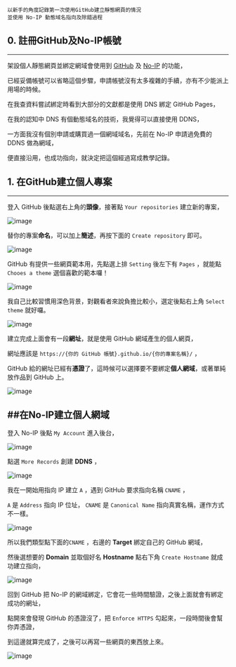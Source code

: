 
```
以新手的角度記錄第一次使用GitHub建立靜態網頁的情況
並使用 No-IP 動態域名指向及除錯過程
```

## 0. 註冊GitHub及No-IP帳號
----

架設個人靜態網頁並綁定網域會使用到 [GitHub][1] 及 [No-IP][2] 的功能，

已經妥備帳號可以省略這個步驟，申請帳號沒有太多複雜的手續，亦有不少能派上用場的時候。

在我查資料嘗試綁定時看到大部分的文獻都是使用 DNS 綁定 GitHub Pages，

在我的認知中 DNS 有個動態域名的技術，我覺得可以直接使用 DDNS，

一方面我沒有個別申請或購買過一個網域域名，先前在 No-IP 申請過免費的 DDNS 做為網域，

便直接沿用，也成功指向，就決定把這個經過寫成教學記錄。

[1]: https://github.com/
[2]: https://www.noip.com/

## 1. 在GitHub建立個人專案
----

登入 GitHub 後點選右上角的**頭像**，接著點 `Your repositories` 建立新的專案，

![image](https://raw.githubusercontent.com/L0VEMILKTEA/GitHub-Pages/653823aeca7b42ccc99614efe61a941e978627b7/1%E5%BB%BA%E7%AB%8B%E5%B0%88%E6%A1%88.jpeg "建立專案")

替你的專案**命名**，可以加上**簡述**，再按下面的 `Create repository` 即可。

![image](https://raw.githubusercontent.com/L0VEMILKTEA/GitHub-Pages/653823aeca7b42ccc99614efe61a941e978627b7/2%E5%89%B5%E5%BB%BA%E5%84%B2%E5%AD%98%E5%BA%AB.jpeg "命名簡述專案")

GitHub 有提供一些網頁範本用，先點選上排 `Setting` 後左下有 `Pages` ，就能點 `Chooes a theme` 選個喜歡的範本囉！

![image](https://raw.githubusercontent.com/L0VEMILKTEA/GitHub-Pages/653823aeca7b42ccc99614efe61a941e978627b7/3%E4%BD%BF%E7%94%A8%E7%AF%84%E6%9C%AC.jpeg "建立成功")

我自己比較習慣用深色背景，對觀看者來說負擔比較小，選定後點右上角 `Select theme` 就好囉。

![image](https://raw.githubusercontent.com/L0VEMILKTEA/GitHub-Pages/653823aeca7b42ccc99614efe61a941e978627b7/4%E6%8C%91%E9%81%B8%E7%AF%84%E6%9C%AC.jpeg "挑選範本")

建立完成上面會有一段**網址**，就是使用 GitHub 網域產生的個人網頁，

網址應該是 `https://{你的 GitHub 帳號}.github.io/{你的專案名稱}/` ，

GitHub 給的網址已經有**憑證**了，這時候可以選擇要不要綁定**個人網域**，或著單純放作品到 GitHub 上。

![image](https://raw.githubusercontent.com/L0VEMILKTEA/GitHub-Pages/653823aeca7b42ccc99614efe61a941e978627b7/5%E5%80%8B%E4%BA%BA%E7%B6%B2%E5%9D%80.jpeg "網頁產生")


##在No-IP建立個人網域
----

登入 No-IP 後點 `My Account` 進入後台，

![image](https://raw.githubusercontent.com/L0VEMILKTEA/GitHub-Pages/653823aeca7b42ccc99614efe61a941e978627b7/6%E9%BB%9E%E9%81%B8%E5%84%80%E8%A1%A8%E6%9D%BF.jpeg "進入後台")

點選 `More Records` 創建 **DDNS** ，

![image](https://raw.githubusercontent.com/L0VEMILKTEA/GitHub-Pages/653823aeca7b42ccc99614efe61a941e978627b7/7%E5%BB%BA%E7%AB%8B%E5%9F%9F%E5%90%8D2.jpeg "建立DDNS")

我在一開始用指向 IP 建立 `A` ，遇到 GitHub 要求指向名稱 `CNAME` ，

 `A` 是 `Address` 指向 IP 位址， `CNAME` 是 `Canonical Name` 指向真實名稱，運作方式不一樣。

![image](https://raw.githubusercontent.com/L0VEMILKTEA/GitHub-Pages/653823aeca7b42ccc99614efe61a941e978627b7/8%E5%BB%BA%E7%AB%8BA.jpeg "綁定失敗")

所以我們類型點下面的`CNAME` ，右邊的 **Target** 綁定自己的 GitHub 網域，

然後選想要的 **Domain** 並取個好名 **Hostname** 點右下角 `Create Hostname` 就成功建立指向，

![image](https://raw.githubusercontent.com/L0VEMILKTEA/GitHub-Pages/653823aeca7b42ccc99614efe61a941e978627b7/8%E5%BB%BA%E7%AB%8BCNAME.jpeg "建立CNAME")

回到 GitHub 把 No-IP 的網域綁定，它會花一些時間驗證，之後上面就會有綁定成功的網址，

點開來會發現 GitHub 的憑證沒了，把 `Enforce HTTPS` 勾起來，一段時間後會幫你弄憑證，

到這邊就算完成了，之後可以再寫一些網頁的東西放上來。

![image](https://raw.githubusercontent.com/L0VEMILKTEA/GitHub-Pages/653823aeca7b42ccc99614efe61a941e978627b7/9%E5%BC%B7%E5%88%B6HTTPS.jpeg "綁定成功")













